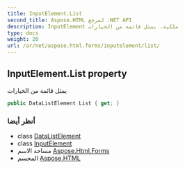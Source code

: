 ```yaml
---
title: InputElement.List
second_title: Aspose.HTML لمرجع .NET API
description: InputElement ملكية. يمثل قائمة من الخيارات
type: docs
weight: 20
url: /ar/net/aspose.html.forms/inputelement/list/
---
```

## InputElement.List property

يمثل قائمة من الخيارات

```csharp
public DataListElement List { get; }
```

### أنظر أيضا

* class [DataListElement](../../datalistelement/)
* class [InputElement](../)
* مساحة الاسم [Aspose.Html.Forms](../../inputelement/)
* المجسم [Aspose.HTML](../../../)


